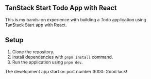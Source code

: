 ## TanStack Start Todo App with React
This is my hands-on experience with building a Todo application using TanStack Start app with React.

## Setup
1. Clone the repository.
2. Install dependencies with `pnpm install` command.
3. Run the application using `pnpm dev`.

The development app start on port number 3000. Good luck!